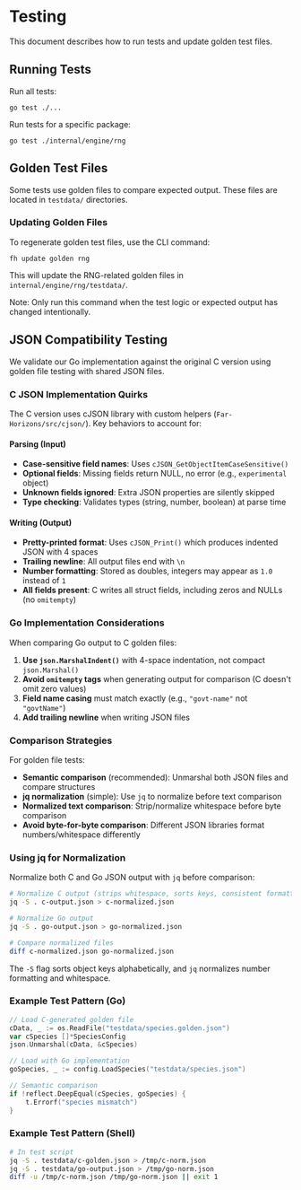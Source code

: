 # Testing

This document describes how to run tests and update golden test files.

## Running Tests

Run all tests:
```
go test ./...
```

Run tests for a specific package:
```
go test ./internal/engine/rng
```

## Golden Test Files

Some tests use golden files to compare expected output. These files are located in `testdata/` directories.

### Updating Golden Files

To regenerate golden test files, use the CLI command:

```
fh update golden rng
```

This will update the RNG-related golden files in `internal/engine/rng/testdata/`.

Note: Only run this command when the test logic or expected output has changed intentionally.

## JSON Compatibility Testing

We validate our Go implementation against the original C version using golden file testing with shared JSON files.

### C JSON Implementation Quirks

The C version uses cJSON library with custom helpers (`Far-Horizons/src/cjson/`). Key behaviors to account for:

#### Parsing (Input)
- **Case-sensitive field names**: Uses `cJSON_GetObjectItemCaseSensitive()`
- **Optional fields**: Missing fields return NULL, no error (e.g., `experimental` object)
- **Unknown fields ignored**: Extra JSON properties are silently skipped
- **Type checking**: Validates types (string, number, boolean) at parse time

#### Writing (Output)
- **Pretty-printed format**: Uses `cJSON_Print()` which produces indented JSON with 4 spaces
- **Trailing newline**: All output files end with `\n`
- **Number formatting**: Stored as doubles, integers may appear as `1.0` instead of `1`
- **All fields present**: C writes all struct fields, including zeros and NULLs (no `omitempty`)

### Go Implementation Considerations

When comparing Go output to C golden files:

1. **Use `json.MarshalIndent()`** with 4-space indentation, not compact `json.Marshal()`
2. **Avoid `omitempty` tags** when generating output for comparison (C doesn't omit zero values)
3. **Field name casing** must match exactly (e.g., `"govt-name"` not `"govtName"`)
4. **Add trailing newline** when writing JSON files

### Comparison Strategies

For golden file tests:

- **Semantic comparison** (recommended): Unmarshal both JSON files and compare structures
- **jq normalization** (simple): Use `jq` to normalize before text comparison
- **Normalized text comparison**: Strip/normalize whitespace before byte comparison
- **Avoid byte-for-byte comparison**: Different JSON libraries format numbers/whitespace differently

### Using jq for Normalization

Normalize both C and Go JSON output with `jq` before comparison:

```bash
# Normalize C output (strips whitespace, sorts keys, consistent formatting)
jq -S . c-output.json > c-normalized.json

# Normalize Go output
jq -S . go-output.json > go-normalized.json

# Compare normalized files
diff c-normalized.json go-normalized.json
```

The `-S` flag sorts object keys alphabetically, and `jq` normalizes number formatting and whitespace.

### Example Test Pattern (Go)

```go
// Load C-generated golden file
cData, _ := os.ReadFile("testdata/species.golden.json")
var cSpecies []*SpeciesConfig
json.Unmarshal(cData, &cSpecies)

// Load with Go implementation
goSpecies, _ := config.LoadSpecies("testdata/species.json")

// Semantic comparison
if !reflect.DeepEqual(cSpecies, goSpecies) {
    t.Errorf("species mismatch")
}
```

### Example Test Pattern (Shell)

```bash
# In test script
jq -S . testdata/c-golden.json > /tmp/c-norm.json
jq -S . testdata/go-output.json > /tmp/go-norm.json
diff -u /tmp/c-norm.json /tmp/go-norm.json || exit 1
```
